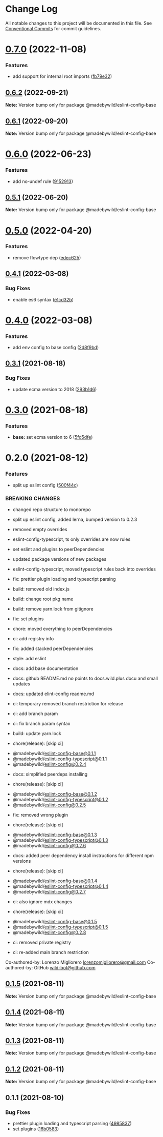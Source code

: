 # Change Log

All notable changes to this project will be documented in this file.
See [Conventional Commits](https://conventionalcommits.org) for commit guidelines.

# [0.7.0](https://github.com/madebywild/eslint-config/compare/@madebywild/eslint-config-base@0.6.2...@madebywild/eslint-config-base@0.7.0) (2022-11-08)


### Features

* add support for internal root imports ([fb79e32](https://github.com/madebywild/eslint-config/commit/fb79e320a158bc95254706e70dd6c940920c2819))





## [0.6.2](https://github.com/madebywild/eslint-config/compare/@madebywild/eslint-config-base@0.6.1...@madebywild/eslint-config-base@0.6.2) (2022-09-21)

**Note:** Version bump only for package @madebywild/eslint-config-base





## [0.6.1](https://github.com/madebywild/eslint-config/compare/@madebywild/eslint-config-base@0.6.0...@madebywild/eslint-config-base@0.6.1) (2022-09-20)

**Note:** Version bump only for package @madebywild/eslint-config-base





# [0.6.0](https://github.com/madebywild/eslint-config/compare/@madebywild/eslint-config-base@0.5.1...@madebywild/eslint-config-base@0.6.0) (2022-06-23)


### Features

* add no-undef rule ([9152913](https://github.com/madebywild/eslint-config/commit/9152913578d6e03b2ee0b167cdbb6c29fc0d073b))





## [0.5.1](https://github.com/madebywild/eslint-config/compare/@madebywild/eslint-config-base@0.5.0...@madebywild/eslint-config-base@0.5.1) (2022-06-20)

**Note:** Version bump only for package @madebywild/eslint-config-base





# [0.5.0](https://github.com/madebywild/eslint-config/compare/@madebywild/eslint-config-base@0.4.1...@madebywild/eslint-config-base@0.5.0) (2022-04-20)


### Features

* remove flowtype dep ([edec625](https://github.com/madebywild/eslint-config/commit/edec625070fe98d2dfa919c043b0c4ef3b6460df))





## [0.4.1](https://github.com/madebywild/eslint-config/compare/@madebywild/eslint-config-base@0.4.0...@madebywild/eslint-config-base@0.4.1) (2022-03-08)


### Bug Fixes

* enable es6 syntax ([e1cd32b](https://github.com/madebywild/eslint-config/commit/e1cd32b80ef5145e058d3ce875464f77d5e923e2))





# [0.4.0](https://github.com/madebywild/eslint-config/compare/@madebywild/eslint-config-base@0.3.1...@madebywild/eslint-config-base@0.4.0) (2022-03-08)


### Features

* add env config to base config ([2d8f9bd](https://github.com/madebywild/eslint-config/commit/2d8f9bd2114a00654c3d92a353e887ce0bc464d3))





## [0.3.1](https://github.com/madebywild/eslint-config/compare/@madebywild/eslint-config-base@0.3.0...@madebywild/eslint-config-base@0.3.1) (2021-08-18)


### Bug Fixes

* update ecma version to 2018 ([293b1d6](https://github.com/madebywild/eslint-config/commit/293b1d697b623584cf0333747d8a86edda38264c))





# [0.3.0](https://github.com/madebywild/eslint-config/compare/@madebywild/eslint-config-base@0.2.0...@madebywild/eslint-config-base@0.3.0) (2021-08-18)


### Features

* **base:** set ecma version to 6 ([5fd5dfe](https://github.com/madebywild/eslint-config/commit/5fd5dfe0c13aa449fb3312674e908828db5c7395))





# 0.2.0 (2021-08-12)


### Features

* split up eslint config ([500f44c](https://github.com/madebywild/eslint-config/commit/500f44c98568e5313801bf806b06eb70940d36b3))


### BREAKING CHANGES

* changed repo structure to monorepo

* split up eslint config, added lerna, bumped version to 0.2.3

* removed empty overrides

* eslint-config-typescript, ts only overrides are now rules

* set eslint and plugins to peerDependencies

* updated package versions of new packages

* eslint-config-typescript, moved typescript rules back into overrides

* fix: prettier plugin loading and typescript parsing

* build: removed old index.js

* build: change root pkg name

* build: remove yarn.lock from gitignore

* fix: set plugins

* chore: moved everything to peerDependencies

* ci: add registry info

* fix: added stacked peerDependencies

* style: add eslint

* docs: add base documentation

* docs: github README.md no points to docs.wild.plus docu and small updates

* docs: updated elint-config readme.md

* ci: temporary removed branch restriction for release

* ci: add branch param

* ci: fix branch param syntax

* build: update yarn.lock

* chore(release): [skip ci]

 - @madebywild/eslint-config-base@0.1.1
 - @madebywild/eslint-config-typescript@0.1.1
 - @madebywild/eslint-config@0.2.4

* docs: simplified peerdeps installing

* chore(release): [skip ci]

 - @madebywild/eslint-config-base@0.1.2
 - @madebywild/eslint-config-typescript@0.1.2
 - @madebywild/eslint-config@0.2.5

* fix: removed wrong plugin

* chore(release): [skip ci]

 - @madebywild/eslint-config-base@0.1.3
 - @madebywild/eslint-config-typescript@0.1.3
 - @madebywild/eslint-config@0.2.6

* docs: added peer dependency install instructions for different npm versions

* chore(release): [skip ci]

 - @madebywild/eslint-config-base@0.1.4
 - @madebywild/eslint-config-typescript@0.1.4
 - @madebywild/eslint-config@0.2.7

* ci: also ignore mdx changes

* chore(release): [skip ci]

 - @madebywild/eslint-config-base@0.1.5
 - @madebywild/eslint-config-typescript@0.1.5
 - @madebywild/eslint-config@0.2.8

* ci: removed private registry

* ci: re-added main branch restriction

Co-authored-by: Lorenzo Migliorero <lorenzomigliorero@gmail.com>
Co-authored-by: GitHub <wild-bot@github.com>





## [0.1.5](https://github.com/madebywild/eslint-config/compare/@madebywild/eslint-config-base@0.1.4...@madebywild/eslint-config-base@0.1.5) (2021-08-11)

**Note:** Version bump only for package @madebywild/eslint-config-base





## [0.1.4](https://github.com/madebywild/eslint-config/compare/@madebywild/eslint-config-base@0.1.3...@madebywild/eslint-config-base@0.1.4) (2021-08-11)

**Note:** Version bump only for package @madebywild/eslint-config-base





## [0.1.3](https://github.com/madebywild/eslint-config/compare/@madebywild/eslint-config-base@0.1.2...@madebywild/eslint-config-base@0.1.3) (2021-08-11)

**Note:** Version bump only for package @madebywild/eslint-config-base





## [0.1.2](https://github.com/madebywild/eslint-config/compare/@madebywild/eslint-config-base@0.1.1...@madebywild/eslint-config-base@0.1.2) (2021-08-11)

**Note:** Version bump only for package @madebywild/eslint-config-base





## 0.1.1 (2021-08-10)


### Bug Fixes

* prettier plugin loading and typescript parsing ([4985837](https://github.com/madebywild/eslint-config/commit/49858376ee32a25e390dbfa58bb3fa5838a3d467))
* set plugins ([16b0583](https://github.com/madebywild/eslint-config/commit/16b058323d37ea6efc609dbf2ccb028874e6f965))
